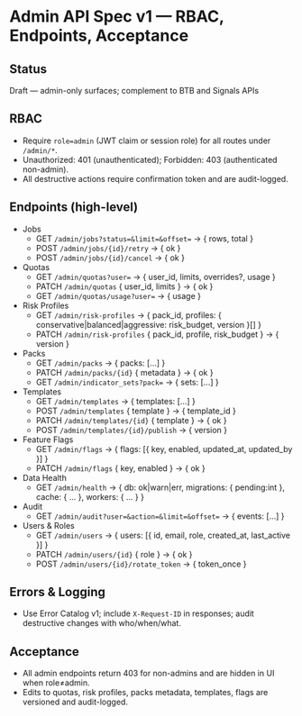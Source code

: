 # Admin API Spec v1 — RBAC, Endpoints, Acceptance

## Status
Draft — admin-only surfaces; complement to BTB and Signals APIs

## RBAC
- Require `role=admin` (JWT claim or session role) for all routes under `/admin/*`.
- Unauthorized: 401 (unauthenticated); Forbidden: 403 (authenticated non-admin).
- All destructive actions require confirmation token and are audit-logged.

## Endpoints (high-level)
- Jobs
  - GET `/admin/jobs?status=&limit=&offset=` → { rows, total }
  - POST `/admin/jobs/{id}/retry` → { ok }
  - POST `/admin/jobs/{id}/cancel` → { ok }
- Quotas
  - GET `/admin/quotas?user=` → { user_id, limits, overrides?, usage }
  - PATCH `/admin/quotas` { user_id, limits } → { ok }
  - GET `/admin/quotas/usage?user=` → { usage }
- Risk Profiles
  - GET `/admin/risk-profiles` → { pack_id, profiles: { conservative|balanced|aggressive: risk_budget, version }[] }
  - PATCH `/admin/risk-profiles` { pack_id, profile, risk_budget } → { version }
- Packs
  - GET `/admin/packs` → { packs: [...] }
  - PATCH `/admin/packs/{id}` { metadata } → { ok }
  - GET `/admin/indicator_sets?pack=` → { sets: [...] }
- Templates
  - GET `/admin/templates` → { templates: [...] }
  - POST `/admin/templates` { template } → { template_id }
  - PATCH `/admin/templates/{id}` { template } → { ok }
  - POST `/admin/templates/{id}/publish` → { version }
- Feature Flags
  - GET `/admin/flags` → { flags: [{ key, enabled, updated_at, updated_by }] }
  - PATCH `/admin/flags` { key, enabled } → { ok }
- Data Health
  - GET `/admin/health` → { db: ok|warn|err, migrations: { pending:int }, cache: { ... }, workers: { ... } }
- Audit
  - GET `/admin/audit?user=&action=&limit=&offset=` → { events: [...] }
- Users & Roles
  - GET `/admin/users` → { users: [{ id, email, role, created_at, last_active }] }
  - PATCH `/admin/users/{id}` { role } → { ok }
  - POST `/admin/users/{id}/rotate_token` → { token_once }

## Errors & Logging
- Use Error Catalog v1; include `X-Request-ID` in responses; audit destructive changes with who/when/what.

## Acceptance
- All admin endpoints return 403 for non-admins and are hidden in UI when role≠admin.
- Edits to quotas, risk profiles, packs metadata, templates, flags are versioned and audit-logged.

